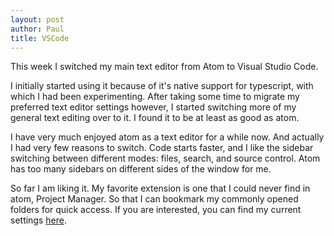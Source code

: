 ```yaml
---
layout: post
author: Paul
title: VSCode
---
```


This week I switched my main text editor from Atom to Visual Studio Code. 

I initially started using it because of it's native support for typescript, with which I had been experimenting. After taking some time to migrate my preferred text editor settings however, I started switching more of my general text editing over to it. I found it to be at least as good as atom. 

I have very much enjoyed atom as a text editor for a while now. And actually I had very few reasons to switch. Code starts faster, and I like the sidebar switching between different modes: files, search, and source control. Atom has too many sidebars on different sides of the window for me. 

So far I am liking it. My favorite extension is one that I could never find in atom, Project Manager. So that I can bookmark my commonly opened folders for quick access. If you are interested, you can find my current settings [here](https://github.com/p3l6/env/tree/master/apps/vscode).
